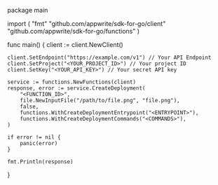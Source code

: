 package main

import (
    "fmt"
    "github.com/appwrite/sdk-for-go/client"
    "github.com/appwrite/sdk-for-go/functions"
)

func main() {
    client := client.NewClient()

    client.SetEndpoint("https://example.com/v1") // Your API Endpoint
    client.SetProject("<YOUR_PROJECT_ID>") // Your project ID
    client.SetKey("<YOUR_API_KEY>") // Your secret API key

    service := functions.NewFunctions(client)
    response, error := service.CreateDeployment(
        "<FUNCTION_ID>",
        file.NewInputFile("/path/to/file.png", "file.png"),
        false,
        functions.WithCreateDeploymentEntrypoint("<ENTRYPOINT>"),
        functions.WithCreateDeploymentCommands("<COMMANDS>"),
    )

    if error != nil {
        panic(error)
    }

    fmt.Println(response)
}
